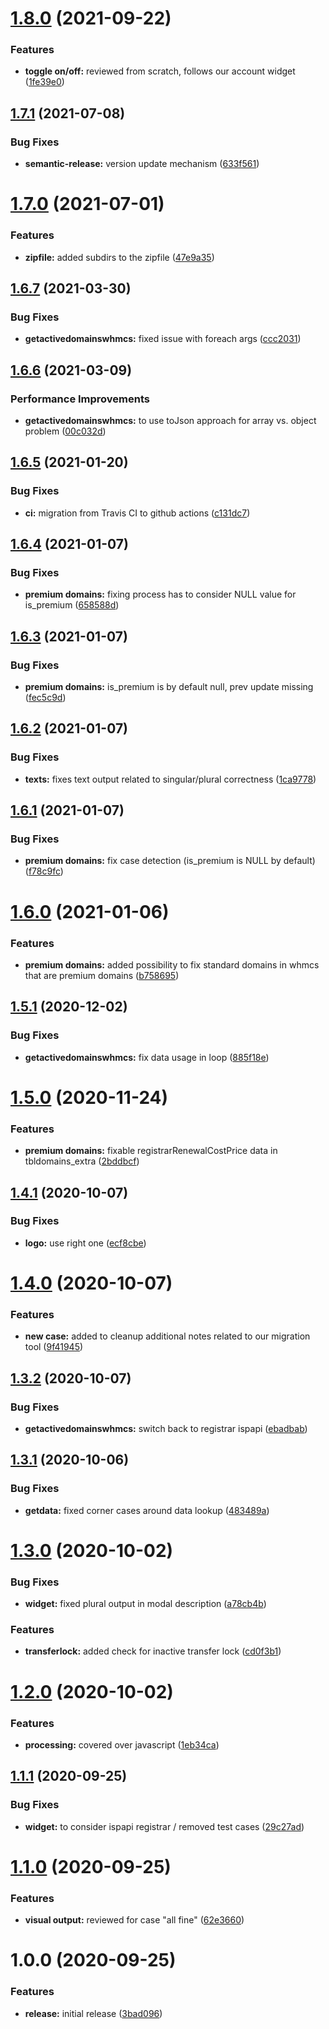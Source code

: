 # [1.8.0](https://github.com/hexonet/whmcs-ispapi-widget-monitoring/compare/v1.7.1...v1.8.0) (2021-09-22)


### Features

* **toggle on/off:** reviewed from scratch, follows our account widget ([1fe39e0](https://github.com/hexonet/whmcs-ispapi-widget-monitoring/commit/1fe39e0653bf498bb0cd11a78c145f62db339106))

## [1.7.1](https://github.com/hexonet/whmcs-ispapi-widget-monitoring/compare/v1.7.0...v1.7.1) (2021-07-08)


### Bug Fixes

* **semantic-release:** version update mechanism ([633f561](https://github.com/hexonet/whmcs-ispapi-widget-monitoring/commit/633f56153ee8680bcec6d313ff5814473faf47e0))

# [1.7.0](https://github.com/hexonet/whmcs-ispapi-widget-monitoring/compare/v1.6.7...v1.7.0) (2021-07-01)


### Features

* **zipfile:** added subdirs to the zipfile ([47e9a35](https://github.com/hexonet/whmcs-ispapi-widget-monitoring/commit/47e9a3544f6c2100aeb77f6163e96f1812c83b94))

## [1.6.7](https://github.com/hexonet/whmcs-ispapi-widget-monitoring/compare/v1.6.6...v1.6.7) (2021-03-30)


### Bug Fixes

* **getactivedomainswhmcs:** fixed issue with foreach args ([ccc2031](https://github.com/hexonet/whmcs-ispapi-widget-monitoring/commit/ccc2031f6ec3bea4589a72bb7e5e34927c9a9635))

## [1.6.6](https://github.com/hexonet/whmcs-ispapi-widget-monitoring/compare/v1.6.5...v1.6.6) (2021-03-09)


### Performance Improvements

* **getactivedomainswhmcs:** to use toJson approach for array vs. object problem ([00c032d](https://github.com/hexonet/whmcs-ispapi-widget-monitoring/commit/00c032d31d393c918e69bb4104ad115cd5ec1b69))

## [1.6.5](https://github.com/hexonet/whmcs-ispapi-widget-monitoring/compare/v1.6.4...v1.6.5) (2021-01-20)


### Bug Fixes

* **ci:** migration from Travis CI to github actions ([c131dc7](https://github.com/hexonet/whmcs-ispapi-widget-monitoring/commit/c131dc7a85a97b8c24723907a0bc37d94cfe603c))

## [1.6.4](https://github.com/hexonet/whmcs-ispapi-widget-monitoring/compare/v1.6.3...v1.6.4) (2021-01-07)


### Bug Fixes

* **premium domains:** fixing process has to consider NULL value for is_premium ([658588d](https://github.com/hexonet/whmcs-ispapi-widget-monitoring/commit/658588d28a15664bc8e410cfbb52dfc442c5ea72))

## [1.6.3](https://github.com/hexonet/whmcs-ispapi-widget-monitoring/compare/v1.6.2...v1.6.3) (2021-01-07)


### Bug Fixes

* **premium domains:** is_premium is by default null, prev update missing ([fec5c9d](https://github.com/hexonet/whmcs-ispapi-widget-monitoring/commit/fec5c9d640a7792b4fa4d9a96c9f611eb7c33191))

## [1.6.2](https://github.com/hexonet/whmcs-ispapi-widget-monitoring/compare/v1.6.1...v1.6.2) (2021-01-07)


### Bug Fixes

* **texts:** fixes text output related to singular/plural correctness ([1ca9778](https://github.com/hexonet/whmcs-ispapi-widget-monitoring/commit/1ca9778f955d29d086ce0476c6a99824063f9f33))

## [1.6.1](https://github.com/hexonet/whmcs-ispapi-widget-monitoring/compare/v1.6.0...v1.6.1) (2021-01-07)


### Bug Fixes

* **premium domains:** fix case detection (is_premium is NULL by default) ([f78c9fc](https://github.com/hexonet/whmcs-ispapi-widget-monitoring/commit/f78c9fcd9dd7ee636a4a445b5080c9363c76cfa2))

# [1.6.0](https://github.com/hexonet/whmcs-ispapi-widget-monitoring/compare/v1.5.1...v1.6.0) (2021-01-06)


### Features

* **premium domains:** added possibility to fix standard domains in whmcs that are premium domains ([b758695](https://github.com/hexonet/whmcs-ispapi-widget-monitoring/commit/b75869562849fad6cfdc899f0ac06d9e770dd445))

## [1.5.1](https://github.com/hexonet/whmcs-ispapi-widget-monitoring/compare/v1.5.0...v1.5.1) (2020-12-02)


### Bug Fixes

* **getactivedomainswhmcs:** fix data usage in loop ([885f18e](https://github.com/hexonet/whmcs-ispapi-widget-monitoring/commit/885f18e631d18271718b087653d5d9bc15f1c406))

# [1.5.0](https://github.com/hexonet/whmcs-ispapi-widget-monitoring/compare/v1.4.1...v1.5.0) (2020-11-24)


### Features

* **premium domains:** fixable registrarRenewalCostPrice data in tbldomains_extra ([2bddbcf](https://github.com/hexonet/whmcs-ispapi-widget-monitoring/commit/2bddbcff04f6f9e3dbf780f499ae18f4aec14058))

## [1.4.1](https://github.com/hexonet/whmcs-ispapi-widget-monitoring/compare/v1.4.0...v1.4.1) (2020-10-07)


### Bug Fixes

* **logo:** use right one ([ecf8cbe](https://github.com/hexonet/whmcs-ispapi-widget-monitoring/commit/ecf8cbef7bfccc6af0d74e9d6a9e8c552e05f1ea))

# [1.4.0](https://github.com/hexonet/whmcs-ispapi-widget-monitoring/compare/v1.3.2...v1.4.0) (2020-10-07)


### Features

* **new case:** added to cleanup additional notes related to our migration tool ([9f41945](https://github.com/hexonet/whmcs-ispapi-widget-monitoring/commit/9f41945a828cc8d61f7ddcb31fdfdf0c284de02f))

## [1.3.2](https://github.com/hexonet/whmcs-ispapi-widget-monitoring/compare/v1.3.1...v1.3.2) (2020-10-07)


### Bug Fixes

* **getactivedomainswhmcs:** switch back to registrar ispapi ([ebadbab](https://github.com/hexonet/whmcs-ispapi-widget-monitoring/commit/ebadbab93af213b3e1c9e10eb723a53909fd0382))

## [1.3.1](https://github.com/hexonet/whmcs-ispapi-widget-monitoring/compare/v1.3.0...v1.3.1) (2020-10-06)


### Bug Fixes

* **getdata:** fixed corner cases around data lookup ([483489a](https://github.com/hexonet/whmcs-ispapi-widget-monitoring/commit/483489a3d747cc2a35724600c07461c1bb23e75e))

# [1.3.0](https://github.com/hexonet/whmcs-ispapi-widget-monitoring/compare/v1.2.0...v1.3.0) (2020-10-02)


### Bug Fixes

* **widget:** fixed plural output in modal description ([a78cb4b](https://github.com/hexonet/whmcs-ispapi-widget-monitoring/commit/a78cb4bc7eac6ac9633882bbd82684b26f044c47))


### Features

* **transferlock:** added check for inactive transfer lock ([cd0f3b1](https://github.com/hexonet/whmcs-ispapi-widget-monitoring/commit/cd0f3b16a65c6907466869d00c395f0f74e85700))

# [1.2.0](https://github.com/hexonet/whmcs-ispapi-widget-monitoring/compare/v1.1.1...v1.2.0) (2020-10-02)


### Features

* **processing:** covered over javascript ([1eb34ca](https://github.com/hexonet/whmcs-ispapi-widget-monitoring/commit/1eb34ca4832f53d0609be238990f855301b385b8))

## [1.1.1](https://github.com/hexonet/whmcs-ispapi-widget-monitoring/compare/v1.1.0...v1.1.1) (2020-09-25)


### Bug Fixes

* **widget:** to consider ispapi registrar / removed test cases ([29c27ad](https://github.com/hexonet/whmcs-ispapi-widget-monitoring/commit/29c27ad7d6f772b493fbea049829847458c5c155))

# [1.1.0](https://github.com/hexonet/whmcs-ispapi-widget-monitoring/compare/v1.0.0...v1.1.0) (2020-09-25)


### Features

* **visual output:** reviewed for case "all fine" ([62e3660](https://github.com/hexonet/whmcs-ispapi-widget-monitoring/commit/62e366085b0469e78f21c895c78f295a17f1dcf5))

# 1.0.0 (2020-09-25)


### Features

* **release:** initial release ([3bad096](https://github.com/hexonet/whmcs-ispapi-widget-monitoring/commit/3bad0967ee13a851d5c9ec533fb8adfb26e19419))
